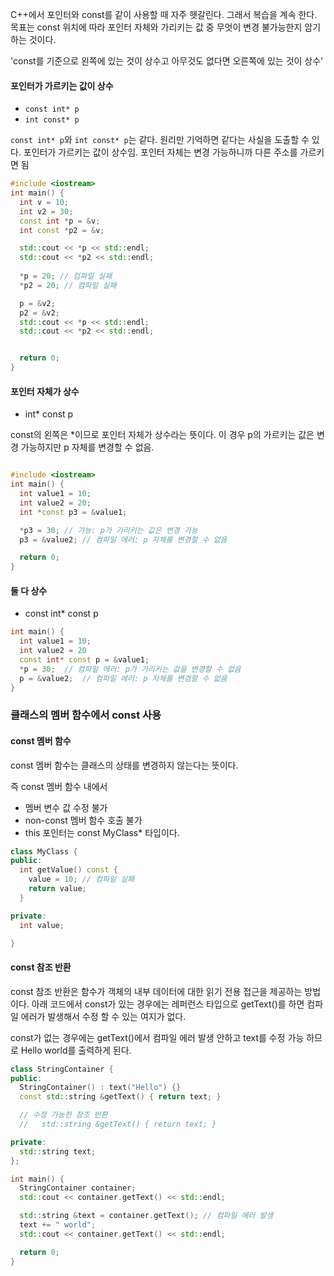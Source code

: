 C++에서 포인터와 const를 같이 사용할 때 자주 헷갈린다. 그래서 복습을 계속 한다. 목표는 const 위치에 따라 포인터 자체와 가리키는 값 중 무엇이 변경 불가능한지 암기하는 것이다.


'const를 기준으로 왼쪽에 있는 것이 상수고 아무것도 없다면 오른쪽에 있는 것이 상수'



#### 포인터가 가르키는 값이 상수

* `const int* p` 
* `int const* p`

`const int* p`와 `int const* p`는 같다. 원리만 기억하면 같다는 사실을 도출할 수 있다. 
포인터가 가르키는 값이 상수임. 포인터 자체는 변경 가능하니까 다른 주소를 가르키면 됨

```cpp
#include <iostream>
int main() {
  int v = 10;
  int v2 = 30;
  const int *p = &v;
  int const *p2 = &v;

  std::cout << *p << std::endl;
  std::cout << *p2 << std::endl;
  
  *p = 20; // 컴파일 실패
  *p2 = 20; // 컴파일 실패

  p = &v2;
  p2 = &v2;
  std::cout << *p << std::endl;
  std::cout << *p2 << std::endl;


  return 0;
}
```

#### 포인터 자체가 상수

* int* const p

const의 왼쪽은 \*이므로 포인터 자체가 상수라는 뜻이다. 이 경우 p의 가르키는 값은 변경 가능하지만 p 자체를 변경할 수 없음.

```cpp

#include <iostream>
int main() {
  int value1 = 10;
  int value2 = 20;
  int *const p3 = &value1;

  *p3 = 30; // 가능: p가 가리키는 값은 변경 가능
  p3 = &value2; // 컴파일 에러: p 자체를 변경할 수 없음

  return 0;
}
```

#### 둘 다 상수

* const int* const p
```cpp
int main() {
  int value1 = 10;
  int value2 = 20
  const int* const p = &value1;
  *p = 30;  // 컴파일 에러: p가 가리키는 값을 변경할 수 없음
  p = &value2;  // 컴파일 에러: p 자체를 변경할 수 없음
}

```


### 클래스의 멤버 함수에서 const 사용

#### const 멤버 함수

const 멤버 함수는 클래스의 상태를 변경하지 않는다는 뜻이다.

즉 const 멤버 함수 내에서
* 멤버 변수 값 수정 불가
* non-const 멤버 함수 호출 불가
* this 포인터는 const MyClass* 타입이다.

```cpp
class MyClass {
public:
  int getValue() const {
    value = 10; // 컴파일 실패
    return value;
  }

private:
  int value;

}
```


#### const 참조 반환

const 참조 반환은 함수가 객체의 내부 데이터에 대한 읽기 전용 접근을 제공하는 방법이다.
아래 코드에서 const가 있는 경우에는 레퍼런스 타입으로 getText()를 하면 컴파일 에러가 발생해서 수정 할 수 있는 여지가 없다.

const가 없는 경우에는 getText()에서 컴파일 에러 발생 안하고 text를 수정 가능 하므로 Hello world를 출력하게 된다.

```cpp
class StringContainer {
public:
  StringContainer() : text("Hello") {}
  const std::string &getText() { return text; }

  // 수정 가능한 참조 반환
  //   std::string &getText() { return text; }

private:
  std::string text;
};

int main() {
  StringContainer container;
  std::cout << container.getText() << std::endl;

  std::string &text = container.getText(); // 컴파일 에러 발생
  text += " world";
  std::cout << container.getText() << std::endl;

  return 0;
}
```
